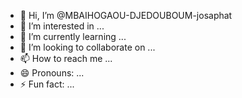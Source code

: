 - 👋 Hi, I’m @MBAIHOGAOU-DJEDOUBOUM-josaphat
- 👀 I’m interested in ...
- 🌱 I’m currently learning ...
- 💞️ I’m looking to collaborate on ...
- 📫 How to reach me ...
- 😄 Pronouns: ...
- ⚡ Fun fact: ...

<!---
MBAIHOGAOU-DJEDOUBOUM-josaphat/MBAIHOGAOU-DJEDOUBOUM-josaphat is a ✨ special ✨ repository because its `README.md` (this file) appears on your GitHub profile.
You can click the Preview link to take a look at your changes.
--->
